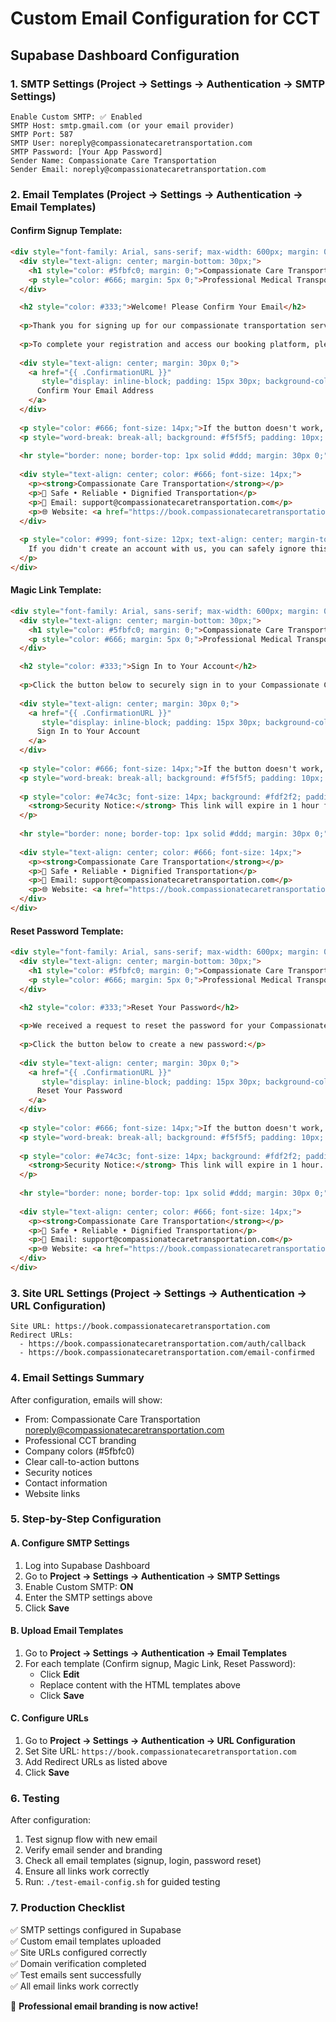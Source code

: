 # Custom Email Configuration for CCT

## Supabase Dashboard Configuration

### 1. SMTP Settings (Project → Settings → Authentication → SMTP Settings)

```
Enable Custom SMTP: ✅ Enabled
SMTP Host: smtp.gmail.com (or your email provider)
SMTP Port: 587
SMTP User: noreply@compassionatecaretransportation.com
SMTP Password: [Your App Password]
Sender Name: Compassionate Care Transportation
Sender Email: noreply@compassionatecaretransportation.com
```

### 2. Email Templates (Project → Settings → Authentication → Email Templates)

#### Confirm Signup Template:
```html
<div style="font-family: Arial, sans-serif; max-width: 600px; margin: 0 auto; padding: 20px;">
  <div style="text-align: center; margin-bottom: 30px;">
    <h1 style="color: #5fbfc0; margin: 0;">Compassionate Care Transportation</h1>
    <p style="color: #666; margin: 5px 0;">Professional Medical Transportation Services</p>
  </div>

  <h2 style="color: #333;">Welcome! Please Confirm Your Email</h2>
  
  <p>Thank you for signing up for our compassionate transportation services. We're committed to providing safe, reliable, and dignified transportation for all our clients.</p>
  
  <p>To complete your registration and access our booking platform, please confirm your email address:</p>
  
  <div style="text-align: center; margin: 30px 0;">
    <a href="{{ .ConfirmationURL }}" 
       style="display: inline-block; padding: 15px 30px; background-color: #5fbfc0; color: white; text-decoration: none; border-radius: 8px; font-weight: bold; font-size: 16px;">
      Confirm Your Email Address
    </a>
  </div>
  
  <p style="color: #666; font-size: 14px;">If the button doesn't work, copy and paste this link into your browser:</p>
  <p style="word-break: break-all; background: #f5f5f5; padding: 10px; border-radius: 4px; font-size: 14px;">{{ .ConfirmationURL }}</p>
  
  <hr style="border: none; border-top: 1px solid #ddd; margin: 30px 0;">
  
  <div style="text-align: center; color: #666; font-size: 14px;">
    <p><strong>Compassionate Care Transportation</strong></p>
    <p>🚗 Safe • Reliable • Dignified Transportation</p>
    <p>📧 Email: support@compassionatecaretransportation.com</p>
    <p>🌐 Website: <a href="https://book.compassionatecaretransportation.com" style="color: #5fbfc0;">book.compassionatecaretransportation.com</a></p>
  </div>
  
  <p style="color: #999; font-size: 12px; text-align: center; margin-top: 20px;">
    If you didn't create an account with us, you can safely ignore this email.
  </p>
</div>
```

#### Magic Link Template:
```html
<div style="font-family: Arial, sans-serif; max-width: 600px; margin: 0 auto; padding: 20px;">
  <div style="text-align: center; margin-bottom: 30px;">
    <h1 style="color: #5fbfc0; margin: 0;">Compassionate Care Transportation</h1>
    <p style="color: #666; margin: 5px 0;">Professional Medical Transportation Services</p>
  </div>

  <h2 style="color: #333;">Sign In to Your Account</h2>
  
  <p>Click the button below to securely sign in to your Compassionate Care Transportation account:</p>
  
  <div style="text-align: center; margin: 30px 0;">
    <a href="{{ .ConfirmationURL }}" 
       style="display: inline-block; padding: 15px 30px; background-color: #5fbfc0; color: white; text-decoration: none; border-radius: 8px; font-weight: bold; font-size: 16px;">
      Sign In to Your Account
    </a>
  </div>
  
  <p style="color: #666; font-size: 14px;">If the button doesn't work, copy and paste this link into your browser:</p>
  <p style="word-break: break-all; background: #f5f5f5; padding: 10px; border-radius: 4px; font-size: 14px;">{{ .ConfirmationURL }}</p>
  
  <p style="color: #e74c3c; font-size: 14px; background: #fdf2f2; padding: 10px; border-radius: 4px; border-left: 4px solid #e74c3c;">
    <strong>Security Notice:</strong> This link will expire in 1 hour for your security. If you didn't request this sign-in link, please ignore this email.
  </p>
  
  <hr style="border: none; border-top: 1px solid #ddd; margin: 30px 0;">
  
  <div style="text-align: center; color: #666; font-size: 14px;">
    <p><strong>Compassionate Care Transportation</strong></p>
    <p>🚗 Safe • Reliable • Dignified Transportation</p>
    <p>📧 Email: support@compassionatecaretransportation.com</p>
    <p>🌐 Website: <a href="https://book.compassionatecaretransportation.com" style="color: #5fbfc0;">book.compassionatecaretransportation.com</a></p>
  </div>
</div>
```

#### Reset Password Template:
```html
<div style="font-family: Arial, sans-serif; max-width: 600px; margin: 0 auto; padding: 20px;">
  <div style="text-align: center; margin-bottom: 30px;">
    <h1 style="color: #5fbfc0; margin: 0;">Compassionate Care Transportation</h1>
    <p style="color: #666; margin: 5px 0;">Professional Medical Transportation Services</p>
  </div>

  <h2 style="color: #333;">Reset Your Password</h2>
  
  <p>We received a request to reset the password for your Compassionate Care Transportation account.</p>
  
  <p>Click the button below to create a new password:</p>
  
  <div style="text-align: center; margin: 30px 0;">
    <a href="{{ .ConfirmationURL }}" 
       style="display: inline-block; padding: 15px 30px; background-color: #5fbfc0; color: white; text-decoration: none; border-radius: 8px; font-weight: bold; font-size: 16px;">
      Reset Your Password
    </a>
  </div>
  
  <p style="color: #666; font-size: 14px;">If the button doesn't work, copy and paste this link into your browser:</p>
  <p style="word-break: break-all; background: #f5f5f5; padding: 10px; border-radius: 4px; font-size: 14px;">{{ .ConfirmationURL }}</p>
  
  <p style="color: #e74c3c; font-size: 14px; background: #fdf2f2; padding: 10px; border-radius: 4px; border-left: 4px solid #e74c3c;">
    <strong>Security Notice:</strong> This link will expire in 1 hour. If you didn't request a password reset, please ignore this email and your password will remain unchanged.
  </p>
  
  <hr style="border: none; border-top: 1px solid #ddd; margin: 30px 0;">
  
  <div style="text-align: center; color: #666; font-size: 14px;">
    <p><strong>Compassionate Care Transportation</strong></p>
    <p>🚗 Safe • Reliable • Dignified Transportation</p>
    <p>📧 Email: support@compassionatecaretransportation.com</p>
    <p>🌐 Website: <a href="https://book.compassionatecaretransportation.com" style="color: #5fbfc0;">book.compassionatecaretransportation.com</a></p>
  </div>
</div>
```

### 3. Site URL Settings (Project → Settings → Authentication → URL Configuration)

```
Site URL: https://book.compassionatecaretransportation.com
Redirect URLs: 
  - https://book.compassionatecaretransportation.com/auth/callback
  - https://book.compassionatecaretransportation.com/email-confirmed
```

### 4. Email Settings Summary

After configuration, emails will show:
- From: Compassionate Care Transportation <noreply@compassionatecaretransportation.com>
- Professional CCT branding
- Company colors (#5fbfc0)
- Clear call-to-action buttons
- Security notices
- Contact information
- Website links

### 5. Step-by-Step Configuration

#### A. Configure SMTP Settings
1. Log into Supabase Dashboard
2. Go to **Project → Settings → Authentication → SMTP Settings**
3. Enable Custom SMTP: **ON**
4. Enter the SMTP settings above
5. Click **Save**

#### B. Upload Email Templates  
1. Go to **Project → Settings → Authentication → Email Templates**
2. For each template (Confirm signup, Magic Link, Reset Password):
   - Click **Edit** 
   - Replace content with the HTML templates above
   - Click **Save**

#### C. Configure URLs
1. Go to **Project → Settings → Authentication → URL Configuration**
2. Set Site URL: `https://book.compassionatecaretransportation.com`
3. Add Redirect URLs as listed above
4. Click **Save**

### 6. Testing

After configuration:
1. Test signup flow with new email
2. Verify email sender and branding  
3. Check all email templates (signup, login, password reset)
4. Ensure all links work correctly
5. Run: `./test-email-config.sh` for guided testing

### 7. Production Checklist

✅ SMTP settings configured in Supabase  
✅ Custom email templates uploaded  
✅ Site URLs configured correctly  
✅ Domain verification completed  
✅ Test emails sent successfully  
✅ All email links work correctly  

🎉 **Professional email branding is now active!**
